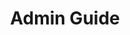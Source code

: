 ---
title: Admin Guide
description: NGINX Plus Admin Guide
weight: 100
menu:
  docs:
    parent: NGINX Plus
---
